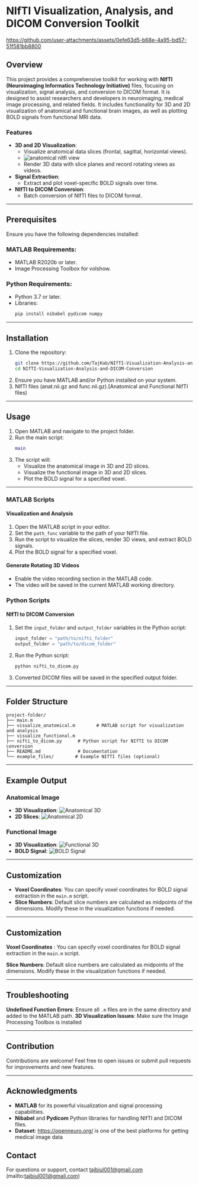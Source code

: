 # NIfTI Visualization, Analysis, and DICOM Conversion Toolkit

https://github.com/user-attachments/assets/0efe63d5-b68e-4a95-bd57-51f581bb8800



## Overview
This project provides a comprehensive toolkit for working with **NIfTI (Neuroimaging Informatics Technology Initiative)** files, focusing on visualization, signal analysis, and conversion to DICOM format. It is designed to assist researchers and developers in neuroimaging, medical image processing, and related fields. It includes functionality for 3D and 2D visualization of anatomical and functional brain images, as well as plotting BOLD signals from functional MRI data.


### Features
- **3D and 2D Visualization**:
  - Visualize anatomical data slices (frontal, sagittal, horizontal views).
  - ![anatomical nitfi view](https://github.com/user-attachments/assets/0a5c2236-4255-4532-8d15-cecfa940b760)
  - Render 3D data with slice planes and record rotating views as videos.
- **Signal Extraction**:
  - Extract and plot voxel-specific BOLD signals over time.
- **NIfTI to DICOM Conversion**:
  - Batch conversion of NIfTI files to DICOM format.

---

## Prerequisites
Ensure you have the following dependencies installed:

### MATLAB Requirements:
- MATLAB R2020b or later.
- Image Processing Toolbox for volshow.

### Python Requirements:
- Python 3.7 or later.
- Libraries:
  ```bash
  pip install nibabel pydicom numpy
  ```

---

## Installation

1. Clone the repository:
   ```bash
   git clone https://github.com/TajKab/NIfTI-Visualization-Analysis-and-DICOM-Conversion.git
   cd NIfTI-Visualization-Analysis-and-DICOM-Conversion
   ```
2. Ensure you have MATLAB and/or Python installed on your system.
3. NIfTI files (anat.nii.gz and func.nii.gz).[Anatomical and Functional NifTI files)



---

## Usage
1. Open MATLAB and navigate to the project folder.
2. Run the main script:
   ```matlab
   main
   ```
3. The script will:
   - Visualize the anatomical image in 3D and 2D slices.
   - Visualize the functional image in 3D and 2D slices.
   - Plot the BOLD signal for a specified voxel.
  
---

### MATLAB Scripts

#### Visualization and Analysis
1. Open the MATLAB script in your editor.
2. Set the `path_func` variable to the path of your NIfTI file.
3. Run the script to visualize the slices, render 3D views, and extract BOLD signals.
4. Plot the BOLD signal for a specified voxel.

#### Generate Rotating 3D Videos
- Enable the video recording section in the MATLAB code.
- The video will be saved in the current MATLAB working directory.

### Python Scripts

#### NIfTI to DICOM Conversion
1. Set the `input_folder` and `output_folder` variables in the Python script:
   ```python
   input_folder = "path/to/nifti_folder"
   output_folder = "path/to/dicom_folder"
   ```
2. Run the Python script:
   ```bash
   python nifti_to_dicom.py
   ```
3. Converted DICOM files will be saved in the specified output folder.

---

## Folder Structure
```
project-folder/
├── main.m
├── visualize_anatomical.m        # MATLAB script for visualization and analysis
├── visualize_functional.m
├── nifti_to_dicom.py      # Python script for NIfTI to DICOM conversion
├── README.md              # Documentation
└── example_files/        # Example NIfTI files (optional)
```
---
## Example Output

### Anatomical Image
- **3D Visualization**:
  ![Anatomical 3D](https://via.placeholder.com/600x400?text=Anatomical+3D+Visualization)
- **2D Slices**:
  ![Anatomical 2D](https://via.placeholder.com/600x400?text=Anatomical+2D+Slices)

### Functional Image
- **3D Visualization**:
  ![Functional 3D](https://via.placeholder.com/600x400?text=Functional+3D+Visualization)
- **BOLD Signal**:
  ![BOLD Signal](https://via.placeholder.com/600x400?text=BOLD+Signal+Plot)

---

## Customization

- **Voxel Coordinates**: You can specify voxel coordinates for BOLD signal extraction in the `main.m` script.
- **Slice Numbers**: Default slice numbers are calculated as midpoints of the dimensions. Modify these in the visualization functions if needed.


---
## Customization

**Voxel Coordinates** : You can specify voxel coordinates for BOLD signal extraction in the `main.m` script.

**Slice Numbers**: Default slice numbers are calculated as midpoints of the dimensions. Modify these in the visualization functions if needed.

---
## Troubleshooting
**Undefined Function Errors**: Ensure all `.m` files are in the same directory and added to the MATLAB path. 
**3D Visualization Issues**: Make sure the Image Processing Toolbox is installed

---

## Contribution
Contributions are welcome! Feel free to open issues or submit pull requests for improvements and new features.

---


## Acknowledgments
- **MATLAB** for its powerful visualization and signal processing capabilities.
- **Nibabel** and **Pydicom** Python libraries for handling NIfTI and DICOM files.
- **Dataset**: https://openneuro.org/ is one of the best platforms for getting medical image data

## Contact
For questions or support, contact tajbiul001@gmail.com (mailto:tajbiul001@gmail.com)



